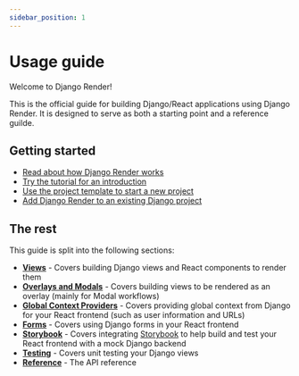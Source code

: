 ```yaml
---
sidebar_position: 1
---
```


# Usage guide

Welcome to Django Render!

This is the official guide for building Django/React applications using Django Render. It is designed to serve as both a starting point and a reference guilde.

## Getting started

- [Read about how Django Render works](/docs/start/howitworks)
- [Try the tutorial for an introduction](/docs/start/tutorial)
- [Use the project template to start a new project](/docs/start/template)
- [Add Django Render to an existing Django project](/docs/start/install)

## The rest

This guide is split into the following sections:

 - **[Views](./views)** - Covers building Django views and React components to render them
 - **[Overlays and Modals](./overlays)** - Covers building views to be rendered as an overlay (mainly for Modal workflows)
 - **[Global Context Providers](./global-context)** - Covers providing global context from Django for your React frontend (such as user information and URLs)
 - **[Forms](./forms)** - Covers using Django forms in your React frontend
 - **[Storybook](./storybook)** - Covers integrating [Storybook](https://storybook.js.org/) to help build and test your React frontend with a mock Django backend
 - **[Testing](./testing)** - Covers unit testing your Django views
 - **[Reference](./testing)** - The API reference
